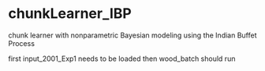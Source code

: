# chunkLearner_IBP
chunk learner with nonparametric Bayesian modeling using the Indian Buffet Process

first input_2001_Exp1 needs to be loaded
then wood_batch should run
